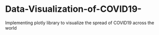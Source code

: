 # Data-Visualization-of-COVID19-
Implementing plotly library to visualize the spread of COVID19 across the world
